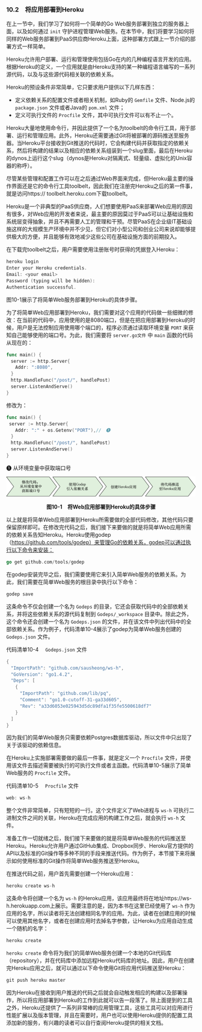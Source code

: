 ### 10.2　将应用部署到Heroku

在上一节中，我们学习了如何将一个简单的Go Web服务部署到独立的服务器上面，以及如何通过 `init` 守护进程管理Web服务。在本节中，我们将要学习如何将同样的Web服务部署到PaaS供应商Heroku上面，这种部署方式跟上一节介绍的部署方式一样简单。

Heroku允许用户部署、运行和管理使用包括Go在内的几种编程语言开发的应用。根据Heroku的定义，一个应用就是由Heroku支持的某一种编程语言编写的一系列源代码，以及与这些源代码相关联的依赖关系。

Heroku的预设条件非常简单，它只要求用户提供以下几样东西：

+ 定义依赖关系的配置文件或者相关机制，如Ruby的 `Gemfile` 文件、Node.js的 `package.json` 文件或者Java的 `pom.xml` 文件；
+ 定义可执行文件的 `Procfile` 文件，其中可执行文件可以有不止一个。

Heroku大量地使用命令行，并因此提供了一个名为toolbelt的命令行工具，用于部署、运行和管理应用。此外，Heroku还需要通过Git将被部署的源码推送至服务器。当Heroku平台接收到Git推送的代码时，它会构建代码并获取指定的依赖关系，然后将构建的结果以及相应的依赖关系组装到一个slug里面，最后在Heroku的dynos上运行这个slug（dynos是Heroku对隔离式、轻量级、虚拟化的Unix容器的称呼）。

尽管某些管理和配置工作可以在之后通过Web界面来完成，但Heroku最主要的操作界面还是它的命令行工具toolbelt，因此我们在注册完Heroku之后的第一件事，就是访问https:// toolbelt.heroku.com下载toolbelt。

Heroku是一个非典型的PaaS供应商，人们想要使用PaaS来部署Web应用的原因有很多，对Web应用的开发者来说，最主要的原因莫过于PaaS可以让基础设施和系统层变得抽象，并且不再需要人工的管理和干预。尽管PaaS在企业级IT基础设施这样的大规模生产环境中并不少见，但它们对小型公司和创业公司来说却能够提供极大的方便，并且能够有效地减少这些公司在基础设施方面的前期投入。

在下载完toolbelt之后，用户需要使用注册账号时获得的凭据登入Heroku：

```go
heroku login
Enter your Heroku credentials.
Email: <your email>
Password (typing will be hidden):
Authentication successful.
```

图10-1展示了将简单Web服务部署到Heroku的具体步骤。

为了将简单Web应用部署到Heroku，我们需要对这个应用的代码做一些细微的修改：在当前的代码中，应用使用的是8080端口，但是在把应用部署到Heroku的时候，用户是无法控制应用使用哪个端口的，程序必须通过读取环境变量 `PORT` 来获知自己能够使用的端口号。为此，我们需要将 `server.go文件` 中 `main` 函数的代码从现在的：

```go
func main() {
　server := http.Server{
　　Addr: ":8080",
　}
　http.HandleFunc("/post/", handlePost)
　server.ListenAndServe()
}
```

修改为：

```go
func main() {
 server := http.Server{
　　Addr: ":" + os.Getenv("PORT"),//　❶
　}
　http.HandleFunc("/post/", handlePost)
　server.ListenAndServe()
}
```

❶ 从环境变量中获取端口号

![61.png](../images/61.png)
<center class="my_markdown"><b class="my_markdown">图10-1　将Web应用部署到Heroku的具体步骤</b></center>

以上就是将简单Web应用部署到Heroku所需要做的全部代码修改，其他代码只要保留原样即可。在修改完代码之后，我们接下来要做的就是将简单Web应用所需的依赖关系告知Heroku。Heroku使用godep（https://github.com/tools/godep）来管理Go的依赖关系，godep可以通过执行以下命令来安装：

```go
go get github.com/tools/godep
```

在godep安装完毕之后，我们需要使用它来引入简单Web服务的依赖关系。为此，我们需要在简单Web服务的根目录中执行以下命令：

```go
godep save
```

这条命令不仅会创建一个名为 `Godeps` 的目录，它还会获取代码中的全部依赖关系，并将这些依赖关系的源代码复制到 `Godeps/_workspace` 目录中。除此之外，这个命令还会创建一个名为 `Godeps.json` 的文件，并在该文件中列出代码中的全部依赖关系。作为例子，代码清单10-4展示了godep为简单Web服务创建的 `Godeps.json` 文件。

代码清单10-4　 `Godeps.json` 文件

```go
{
　"ImportPath": "github.com/sausheong/ws-h",
　"GoVersion": "go1.4.2",
　"Deps": [
　　{
　　　"ImportPath": "github.com/lib/pq",
　　　"Comment": "go1.0-cutoff-31-ga33d605",
　　　"Rev": "a33d6053e025943d5dc89dfa1f35fe5500618df7"
　　}
　]
}
```

因为我们的简单Web服务只需要依赖Postgres数据库驱动，所以文件中只出现了关于该驱动的依赖信息。

在Heroku上实施部署需要做的最后一件事，就是定义一个 `Procfile` 文件，并使用该文件去描述需要被执行的可执行文件或者主函数。代码清单10-5展示了简单Web服务的 `Procfile` 文件。

代码清单10-5　 `Procfile` 文件

```go
web: ws-h
```

整个文件非常简单，只有短短的一行。这个文件定义了Web进程与 `ws-h` 可执行二进制文件之间的关联，Heroku在完成应用的构建工作之后，就会执行 `ws-h` 文件。

准备工作一切就绪之后，我们接下来要做的就是将简单Web服务的代码推送至Heroku。Heroku允许用户通过GitHub集成、Dropbox同步、Heroku官方提供的API以及标准的Git操作等多种不同的手段来推送代码。作为例子，本节接下来将展示如何使用标准的Git操作将简单Web服务推送至Heroku。

在推送代码之前，用户首先需要创建一个Heroku应用：

```go
heroku create ws-h
```

这条命令将创建一个名为 `ws-h` 的Heroku应用，该应用最终将在地址https://ws-h.herokuapp.com上展示。需要注意的是，因为本书在这里已经使用了 `ws-h` 作为应用的名字，所以读者将无法创建相同名字的应用。为此，读者在创建应用的时候可以使用其他名字，或者在创建应用时去掉名字参数，让Heroku为应用自动生成一个随机的名字：

```go
heroku create
```

`heroku create` 命令将为我们的简单Web服务创建一个本地的Git代码库（repository），并在代码库中添加远程Heroku代码库的地址。因此，用户在创建完Heroku应用之后，就可以通过以下命令使用Git将应用代码推送至Heroku：

```go
git push heroku master
```

因为Heroku在接收到用户推送的代码之后就会自动触发相应的构建以及部署操作，所以将应用部署到Heroku的工作到此就可以告一段落了。除上面提到的工具之外，Heroku还提供了一系列非常棒的应用管理工具，这些工具可以对应用进行性能扩展以及版本管理，并且在需要时，用户也可以使用Heroku提供的配置工具添加新的服务，有兴趣的读者可以自行查阅Heroku提供的相关文档。

